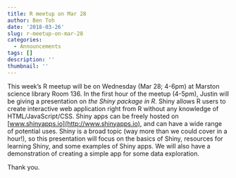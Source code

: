 ```yaml
---
title: R meetup on Mar 28
author: Ben Toh
date: '2018-03-26'
slug: r-meetup-on-mar-28
categories:
  - Announcements
tags: []
description: ''
thumbnail: ''
---
```


This week’s R meetup will be on Wednesday (Mar 28; 4-6pm) at Marston science library Room 136. In the first hour of the meetup (4-5pm), Justin will be giving a presentation on *the Shiny package in R*. Shiny allows R users to create interactive web application right from R without any knowledge of HTML/JavaScript/CSS. Shiny apps can be freely hosted on [www.shinyapps.io](http://www.shinyapps.io), and can have a wide range of potential uses. Shiny is a broad topic (way more than we could cover in a hour!), so this presentation will focus on the basics of Shiny, resources for learning Shiny, and some examples of Shiny apps. We will also have a demonstration of creating a simple app for some data exploration.

Thank you.
